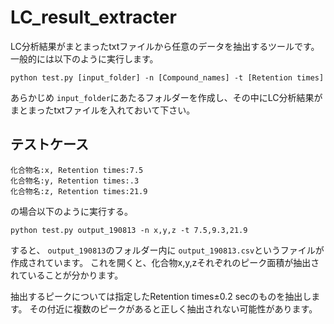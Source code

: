 # LC_result_extracter

LC分析結果がまとまったtxtファイルから任意のデータを抽出するツールです。
一般的には以下のように実行します。

```
python test.py [input_folder] -n [Compound_names] -t [Retention times]
```

あらかじめ `input_folder`にあたるフォルダーを作成し、その中にLC分析結果がまとまったtxtファイルを入れておいて下さい。

## テストケース
```
化合物名:x, Retention times:7.5
化合物名:y, Retention times:.3
化合物名:z, Retention times:21.9
```
の場合以下のように実行する。

```
python test.py output_190813 -n x,y,z -t 7.5,9.3,21.9
```

すると、 `output_190813`のフォルダー内に `output_190813.csv`というファイルが作成されています。
これを開くと、化合物x,y,zそれぞれのピーク面積が抽出されていることが分かります。

抽出するピークについては指定したRetention times±0.2 secのものを抽出します。
その付近に複数のピークがあると正しく抽出されない可能性があります。
